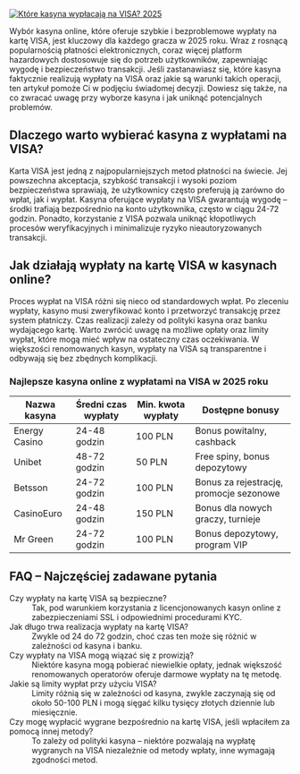 [![Które kasyna wypłacają na VISA? 2025](https://123-caf.pages.dev/gitsignup.png)](https://vrmoo.ru/Bt82HjjY)

<p>Wybór kasyna online, które oferuje szybkie i bezproblemowe wypłaty na kartę VISA, jest kluczowy dla każdego gracza w 2025 roku. Wraz z rosnącą popularnością płatności elektronicznych, coraz więcej platform hazardowych dostosowuje się do potrzeb użytkowników, zapewniając wygodę i bezpieczeństwo transakcji. Jeśli zastanawiasz się, które kasyna faktycznie realizują wypłaty na VISA oraz jakie są warunki takich operacji, ten artykuł pomoże Ci w podjęciu świadomej decyzji. Dowiesz się także, na co zwracać uwagę przy wyborze kasyna i jak uniknąć potencjalnych problemów.</p>  <h2>Dlaczego warto wybierać kasyna z wypłatami na VISA?</h2> <p>Karta VISA jest jedną z najpopularniejszych metod płatności na świecie. Jej powszechna akceptacja, szybkość transakcji i wysoki poziom bezpieczeństwa sprawiają, że użytkownicy często preferują ją zarówno do wpłat, jak i wypłat. Kasyna oferujące wypłaty na VISA gwarantują wygodę – środki trafiają bezpośrednio na konto użytkownika, często w ciągu 24-72 godzin. Ponadto, korzystanie z VISA pozwala uniknąć kłopotliwych procesów weryfikacyjnych i minimalizuje ryzyko nieautoryzowanych transakcji.</p>  <h2>Jak działają wypłaty na kartę VISA w kasynach online?</h2> <p>Proces wypłat na VISA różni się nieco od standardowych wpłat. Po zleceniu wypłaty, kasyno musi zweryfikować konto i przetworzyć transakcję przez system płatniczy. Czas realizacji zależy od polityki kasyna oraz banku wydającego kartę. Warto zwrócić uwagę na możliwe opłaty oraz limity wypłat, które mogą mieć wpływ na ostateczny czas oczekiwania. W większości renomowanych kasyn, wypłaty na VISA są transparentne i odbywają się bez zbędnych komplikacji.</p>  <h3>Najlepsze kasyna online z wypłatami na VISA w 2025 roku</h3> <table>   <thead>     <tr>       <th>Nazwa kasyna</th>       <th>Średni czas wypłaty</th>       <th>Min. kwota wypłaty</th>       <th>Dostępne bonusy</th>     </tr>   </thead>   <tbody>     <tr>       <td>Energy Casino</td>       <td>24-48 godzin</td>       <td>100 PLN</td>       <td>Bonus powitalny, cashback</td>     </tr>     <tr>       <td>Unibet</td>       <td>48-72 godzin</td>       <td>50 PLN</td>       <td>Free spiny, bonus depozytowy</td>     </tr>     <tr>       <td>Betsson</td>       <td>24-72 godzin</td>       <td>100 PLN</td>       <td>Bonus za rejestrację, promocje sezonowe</td>     </tr>     <tr>       <td>CasinoEuro</td>       <td>24-48 godzin</td>       <td>150 PLN</td>       <td>Bonus dla nowych graczy, turnieje</td>     </tr>     <tr>       <td>Mr Green</td>       <td>24-72 godzin</td>       <td>100 PLN</td>       <td>Bonus depozytowy, program VIP</td>     </tr>   </tbody> </table>  <h2>FAQ – Najczęściej zadawane pytania</h2> <dl>   <dt>Czy wypłaty na kartę VISA są bezpieczne?</dt>   <dd>Tak, pod warunkiem korzystania z licencjonowanych kasyn online z zabezpieczeniami SSL i odpowiednimi procedurami KYC.</dd>    <dt>Jak długo trwa realizacja wypłaty na kartę VISA?</dt>   <dd>Zwykle od 24 do 72 godzin, choć czas ten może się różnić w zależności od kasyna i banku.</dd>    <dt>Czy wypłaty na VISA mogą wiązać się z prowizją?</dt>   <dd>Niektóre kasyna mogą pobierać niewielkie opłaty, jednak większość renomowanych operatorów oferuje darmowe wypłaty na tę metodę.</dd>    <dt>Jakie są limity wypłat przy użyciu VISA?</dt>   <dd>Limity różnią się w zależności od kasyna, zwykle zaczynają się od około 50-100 PLN i mogą sięgać kilku tysięcy złotych dziennie lub miesięcznie.</dd>    <dt>Czy mogę wypłacić wygrane bezpośrednio na kartę VISA, jeśli wpłaciłem za pomocą innej metody?</dt>   <dd>To zależy od polityki kasyna – niektóre pozwalają na wypłatę wygranych na VISA niezależnie od metody wpłaty, inne wymagają zgodności metod.</dd> </dl>